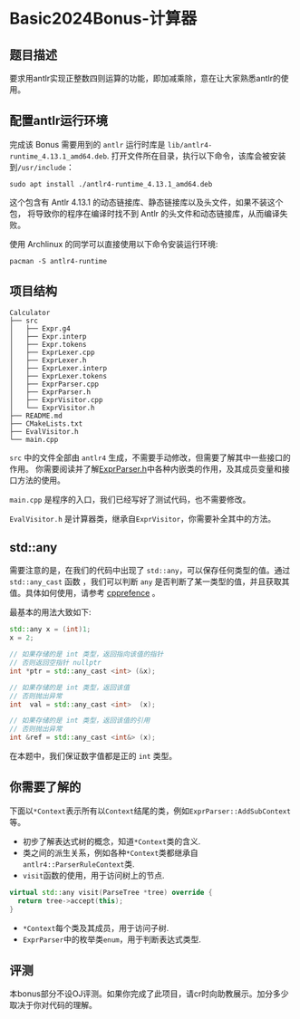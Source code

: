 # Basic2024Bonus-计算器

## 题目描述

要求用antlr实现正整数四则运算的功能，即加减乘除，意在让大家熟悉antlr的使用。

## 配置antlr运行环境

完成该 Bonus 需要用到的 `antlr` 运行时库是 `lib/antlr4-runtime_4.13.1_amd64.deb`. 
打开文件所在目录，执行以下命令，该库会被安装到`/usr/include`：

```shell
sudo apt install ./antlr4-runtime_4.13.1_amd64.deb
```

这个包含有 Antlr 4.13.1 的动态链接库、静态链接库以及头文件，如果不装这个包，
将导致你的程序在编译时找不到 Antlr 的头文件和动态链接库，从而编译失败。

使用 Archlinux 的同学可以直接使用以下命令安装运行环境:
```shell
pacman -S antlr4-runtime
```

## 项目结构

```
Calculator
├── src
│   ├── Expr.g4
│   ├── Expr.interp
│   ├── Expr.tokens
│   ├── ExprLexer.cpp
│   ├── ExprLexer.h
│   ├── ExprLexer.interp
│   ├── ExprLexer.tokens
│   ├── ExprParser.cpp
│   ├── ExprParser.h
│   ├── ExprVisitor.cpp
│   └── ExprVisitor.h
├── README.md
├── CMakeLists.txt
├── EvalVisitor.h
└── main.cpp
```

`src` 中的文件全部由 `antlr4` 生成，不需要手动修改，但需要了解其中一些接口的作用。
你需要阅读并了解[ExprParser.h](src/ExprParser.h)中各种内嵌类的作用，及其成员变量和接口方法的使用。

`main.cpp` 是程序的入口，我们已经写好了测试代码，也不需要修改。

`EvalVisitor.h` 是计算器类，继承自`ExprVisitor`，你需要补全其中的方法。

## std::any

需要注意的是，在我们的代码中出现了 `std::any`，可以保存任何类型的值。通过 `std::any_cast` 函数 ，我们可以判断 `any` 是否判断了某一类型的值，并且获取其值。具体如何使用，请参考 [cpprefence](https://en.cppreference.com/w/cpp/utility/any) 。

最基本的用法大致如下:

```C++
std::any x = (int)1;
x = 2;

// 如果存储的是 int 类型，返回指向该值的指针
// 否则返回空指针 nullptr
int *ptr = std::any_cast <int> (&x);

// 如果存储的是 int 类型，返回该值
// 否则抛出异常
int  val = std::any_cast <int>  (x);

// 如果存储的是 int 类型，返回该值的引用
// 否则抛出异常
int &ref = std::any_cast <int&> (x);
```

在本题中，我们保证数字值都是正的 `int` 类型。

## 你需要了解的

下面以`*Context`表示所有以`Context`结尾的类，例如`ExprParser::AddSubContext`等。

- 初步了解表达式树的概念，知道`*Context`类的含义.
- 类之间的派生关系，例如各种`*Context`类都继承自`antlr4::ParserRuleContext`类.
- `visit`函数的使用，用于访问树上的节点.
```cpp
virtual std::any visit(ParseTree *tree) override {
  return tree->accept(this);
}
```
- `*Context`每个类及其成员，用于访问子树.
- `ExprParser`中的枚举类`enum`，用于判断表达式类型.

## 评测

本bonus部分不设OJ评测。如果你完成了此项目，请cr时向助教展示。加分多少取决于你对代码的理解。
